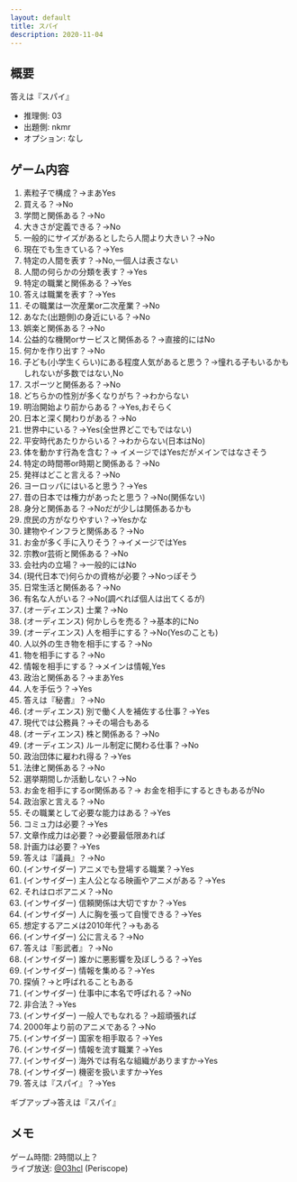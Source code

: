 ```yaml
---
layout: default
title: スパイ
description: 2020-11-04
---
```


## 概要

答えは『スパイ』

- 推理側: 03
- 出題側: nkmr
- オプション: なし

## ゲーム内容

1. 素粒子で構成？→まあYes
2. 買える？→No
3. 学問と関係ある？→No
4. 大きさが定義できる？→No
5. 一般的にサイズがあるとしたら人間より大きい？→No
6. 現在でも生きている？→Yes
7. 特定の人間を表す？→No,一個人は表さない
8. 人間の何らかの分類を表す？→Yes
9. 特定の職業と関係ある？→Yes
10. 答えは職業を表す？→Yes
11. その職業は一次産業or二次産業？→No
12. あなた(出題側)の身近にいる？→No
13. 娯楽と関係ある？→No
14. 公益的な機関orサービスと関係ある？→直接的にはNo
15. 何かを作り出す？→No
16. 子ども(小学生くらい)にある程度人気があると思う？→憧れる子もいるかもしれないが多数ではない,No
17. スポーツと関係ある？→No
18. どちらかの性別が多くなりがち？→わからない
19. 明治開始より前からある？→Yes,おそらく
20. 日本と深く関わりがある？→No
21. 世界中にいる？→Yes(全世界どこでもではない)
22. 平安時代あたりからいる？→わからない(日本はNo)
23. 体を動かす行為を含む？→
    イメージではYesだがメインではなさそう
24. 特定の時間帯or時期と関係ある？→No
25. 発祥はどこと言える？→No
26. ヨーロッパにはいると思う？→Yes
27. 昔の日本では権力があったと思う？→No(関係ない)
28. 身分と関係ある？→Noだが少しは関係あるかも
29. 庶民の方がなりやすい？→Yesかな
30. 建物やインフラと関係ある？→No
31. お金が多く手に入りそう？→イメージではYes
32. 宗教or芸術と関係ある？→No
33. 会社内の立場？→一般的にはNo
34. (現代日本で)何らかの資格が必要？→Noっぽそう
35. 日常生活と関係ある？→No
36. 有名な人がいる？→No(調べれば個人は出てくるが)
37. (オーディエンス) 士業？→No
38. (オーディエンス) 何かしらを売る？→基本的にNo
39. (オーディエンス) 人を相手にする？→No(Yesのことも)
40. 人以外の生き物を相手にする？→No
41. 物を相手にする？→No
42. 情報を相手にする？→メインは情報,Yes
43. 政治と関係ある？→まあYes
44. 人を手伝う？→Yes
45. 答えは『秘書』？→No
46. (オーディエンス) 別で働く人を補佐する仕事？→Yes
47. 現代では公務員？→その場合もある
48. (オーディエンス) 株と関係ある？→No
49. (オーディエンス) ルール制定に関わる仕事？→No
50. 政治団体に雇われ得る？→Yes
51. 法律と関係ある？→No
52. 選挙期間しか活動しない？→No
53. お金を相手にするor関係ある？→
    お金を相手にするときもあるがNo
54. 政治家と言える？→No
55. その職業として必要な能力はある？→Yes
56. コミュ力は必要？→Yes
57. 文章作成力は必要？→必要最低限あれば
58. 計画力は必要？→Yes
59. 答えは『議員』？→No
60. (インサイダー) アニメでも登場する職業？→Yes
61. (インサイダー) 主人公となる映画やアニメがある？→Yes
62. それはロボアニメ？→No
63. (インサイダー) 信頼関係は大切ですか？→Yes
64. (インサイダー) 人に胸を張って自慢できる？→Yes
65. 想定するアニメは2010年代？→もある
66. (インサイダー) 公に言える？→No
67. 答えは『影武者』？→No
68. (インサイダー) 誰かに悪影響を及ぼしうる？→Yes
69. (インサイダー) 情報を集める？→Yes
70. 探偵？→と呼ばれることもある
71. (インサイダー) 仕事中に本名で呼ばれる？→No
72. 非合法？→Yes
73. (インサイダー) 一般人でもなれる？→超頑張れば
74. 2000年より前のアニメである？→No
75. (インサイダー) 国家を相手取る？→Yes
76. (インサイダー) 情報を流す職業？→Yes
77. (インサイダー) 海外では有名な組織がありますか→Yes
78. (インサイダー) 機密を扱いますか→Yes
79. 答えは『スパイ』？→Yes

ギブアップ→答えは『スパイ』

## メモ

ゲーム時間: 2時間以上？  
ライブ放送: [@03hcl](https://www.periscope.tv/03hcl/1vOGwkXXbAvGB) (Periscope)
